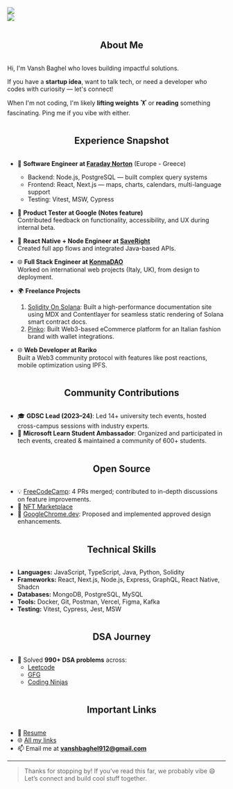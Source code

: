 <!--horizontal divider(gradiant)-->
<img src="https://user-images.githubusercontent.com/73097560/115834477-dbab4500-a447-11eb-908a-139a6edaec5c.gif">

<!--h1 without bottom border-->
<div>
  <img src="https://readme-typing-svg.herokuapp.com/?font=Poppins&CENTER=true&duration=2500&vCenter=false&color=%23FFFFFF&size=40&height=100&width=800&lines=Hello!+My+Name's+Vansh+Baghel+👋">
</div>

<!--h2 without bottom border-->
<div id="user-content-toc">
  <ul align="center">
    <summary><h2 style="display: inline-block">About Me</h2></summary>
  </ul>
</div>

Hi, I'm Vansh Baghel who loves building impactful solutions.

If you have a **startup idea**, want to talk tech, or need a developer who codes with curiosity — let's connect!

When I'm not coding, I'm likely **lifting weights** 🏋️ or **reading** something fascinating. Ping me if you vibe with either.

<!--h2 without bottom border-->
<div id="user-content-toc">
  <ul align="center">
    <summary><h2 style="display: inline-block">Experience Snapshot</h2></summary>
  </ul>
</div>

- 💼 **Software Engineer at [Faraday Norton](https://www.linkedin.com/company/faraday-norton/)** (Europe - Greece)  
  - Backend: Node.js, PostgreSQL — built complex query systems  
  - Frontend: React, Next.js — maps, charts, calendars, multi-language support  
  - Testing: Vitest, MSW, Cypress

- 🧪 **Product Tester at Google (Notes feature)**  
  Contributed feedback on functionality, accessibility, and UX during internal beta.

- 📱 **React Native + Node Engineer at [SaveRight](https://www.linkedin.com/company/saveright/)**  
  Created full app flows and integrated Java-based APIs.

- 🌐 **Full Stack Engineer at [KonmaDAO](https://www.linkedin.com/company/konmacommunity/mycompany/)**  
  Worked on international web projects (Italy, UK), from design to deployment.

- 🌍 **Freelance Projects**
  1. [Solidity On Solana](https://solang-series.vercel.app/): Built a high-performance documentation site using MDX and Contentlayer for seamless static rendering of Solana smart contract docs.
  2. [Pinko](https://www.instagram.com/pinkoofficial/): Built Web3-based eCommerce platform for an Italian fashion brand with wallet integrations.

- 🌐 **Web Developer at Rariko**  
  Built a Web3 community protocol with features like post reactions, mobile optimization using IPFS.

<!--h2 without bottom border-->
<div id="user-content-toc">
  <ul align="center">
    <summary><h2 style="display: inline-block">Community Contributions</h2></summary>
  </ul>
</div>

- 🎓 **GDSC Lead (2023–24)**: Led 14+ university tech events, hosted cross-campus sessions with industry experts.
- 💬 **Microsoft Learn Student Ambassador**: Organized and participated in tech events, created & maintained a community of 600+ students.

<!--h2 without bottom border-->
<div id="user-content-toc">
  <ul align="center">
    <summary><h2 style="display: inline-block">Open Source</h2></summary>
  </ul>
</div>

- 💡 [FreeCodeCamp](https://github.com/freeCodeCamp/freeCodeCamp): 4 PRs merged; contributed to in-depth discussions on feature improvements.
- 🧩 [NFT Marketplace](https://github.com/yessGlory17/nft-marketplace)
- 🧪 [GoogleChrome.dev](https://github.com/GoogleChrome/developer.chrome.com): Proposed and implemented approved design enhancements.

<!--h2 without bottom border-->
<div id="user-content-toc">
  <ul align="center">
    <summary><h2 style="display: inline-block">Technical Skills</h2></summary>
  </ul>
</div>

- **Languages:** JavaScript, TypeScript, Java, Python, Solidity  
- **Frameworks:** React, Next.js, Node.js, Express, GraphQL, React Native, Shadcn  
- **Databases:** MongoDB, PostgreSQL, MySQL  
- **Tools:** Docker, Git, Postman, Vercel, Figma, Kafka  
- **Testing:** Vitest, Cypress, Jest, MSW

<!--h2 without bottom border-->
<div id="user-content-toc">
  <ul align="center">
    <summary><h2 style="display: inline-block">DSA Journey</h2></summary>
  </ul>
</div>

- 🧠 Solved **990+ DSA problems** across:  
  - [Leetcode](https://leetcode.com/vansh_baghel/)  
  - [GFG](https://auth.geeksforgeeks.org/user/vanshbag6rmo)  
  - [Coding Ninjas](https://www.codingninjas.com/studio/profile/db8fdbf1-2f1c-48ea-9764-4c13332e4d57)

<!--h2 without bottom border-->
<div id="user-content-toc">
  <ul align="center">
    <summary><h2 style="display: inline-block">Important Links</h2></summary>
  </ul>
</div>

- 📄 [Resume](https://shorturl.at/tA458)  
- 🌐 [All my links](https://linktr.ee/vansh_baghel)  
- 📫 Email me at **vanshbaghel912@gmail.com**

---

> Thanks for stopping by! If you’ve read this far, we probably vibe 😄 Let’s connect and build cool stuff together.
